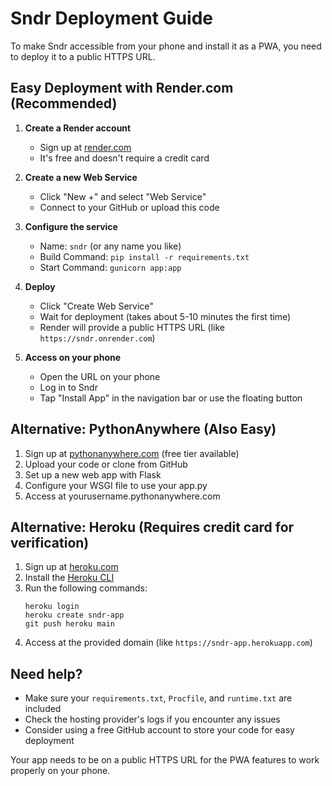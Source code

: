 # Sndr Deployment Guide

To make Sndr accessible from your phone and install it as a PWA, you need to deploy it to a public HTTPS URL.

## Easy Deployment with Render.com (Recommended)

1. **Create a Render account**
   - Sign up at [render.com](https://render.com)
   - It's free and doesn't require a credit card

2. **Create a new Web Service**
   - Click "New +" and select "Web Service"
   - Connect to your GitHub or upload this code

3. **Configure the service**
   - Name: `sndr` (or any name you like)
   - Build Command: `pip install -r requirements.txt`
   - Start Command: `gunicorn app:app`

4. **Deploy**
   - Click "Create Web Service"
   - Wait for deployment (takes about 5-10 minutes the first time)
   - Render will provide a public HTTPS URL (like `https://sndr.onrender.com`)

5. **Access on your phone**
   - Open the URL on your phone
   - Log in to Sndr
   - Tap "Install App" in the navigation bar or use the floating button

## Alternative: PythonAnywhere (Also Easy)

1. Sign up at [pythonanywhere.com](https://www.pythonanywhere.com) (free tier available)
2. Upload your code or clone from GitHub
3. Set up a new web app with Flask
4. Configure your WSGI file to use your app.py
5. Access at yourusername.pythonanywhere.com

## Alternative: Heroku (Requires credit card for verification)

1. Sign up at [heroku.com](https://www.heroku.com)
2. Install the [Heroku CLI](https://devcenter.heroku.com/articles/heroku-cli)
3. Run the following commands:
   ```
   heroku login
   heroku create sndr-app
   git push heroku main
   ```
4. Access at the provided domain (like `https://sndr-app.herokuapp.com`)

## Need help?

- Make sure your `requirements.txt`, `Procfile`, and `runtime.txt` are included
- Check the hosting provider's logs if you encounter any issues
- Consider using a free GitHub account to store your code for easy deployment

Your app needs to be on a public HTTPS URL for the PWA features to work properly on your phone. 